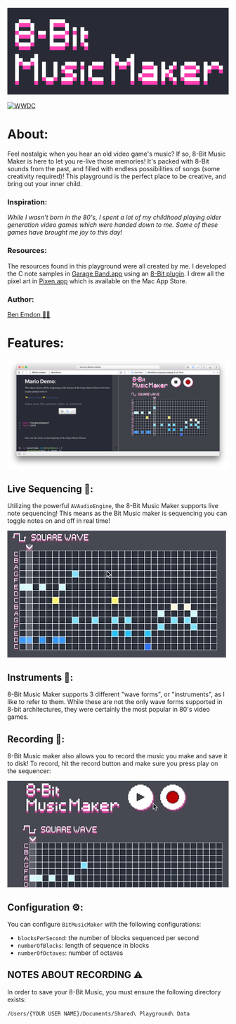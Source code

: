 ![title](.github/8BitMusicMakerWhiteAndPinkAndBig.png)

[![WWDC](https://img.shields.io/badge/WWDC%20Scholarship-Winner-4099FF.svg)](https://developer.apple.com/wwdc)

# About:
Feel nostalgic when you hear an old video game's music? If so, 8-Bit Music Maker is here to let you re-live those memories! It's packed with 8-Bit sounds from the past, and filled with endless possibilities of songs (some creativity required)! This playground is the perfect place to be creative, and bring out your inner child.

### Inspiration:
_While I wasn't born in the 80's, I spent a lot of my childhood playing older generation video games which were handed down to me. Some of these games have brought me joy to this day!_

### Resources:
The resources found in this playground were all created by me. I developed the C note samples in [Garage Band.app](https://www.apple.com/ca/mac/garageband/) using an [8-Bit plugin](http://www.ymck.net/en/download/magical8bitplug/). I drew all the pixel art in [Pixen.app](http://itunes.apple.com/us/app/pixen/id525180431?mt=12) which is available on the Mac App Store.

### Author:
[Ben Emdon 👨‍💻](https://github.com/BenEmdon)

# Features:
![Birds Eye View](.github/BirdsEyeView.png)

## Live Sequencing 🎼:
Utilizing the powerful `AVAudioEngine`, the 8-Bit Music Maker supports live note sequencing! This means as the Bit Music maker is sequencing you can toggle notes on and off in real time!

![Live Sequencing](.github/LiveSequencing.gif)
## Instruments 🎹:
8-Bit Music Maker supports 3 different "wave forms", or "instruments", as I like to refer to them. While these are not the only wave forms supported in 8-bit architectures, they were certainly the most popular in 80's video games.

## Recording 🎤:
8-Bit Music maker also allows you to record the music you make and save it to disk!
To record, hit the record button and make sure you press play on the sequencer:

![Recording](.github/Recording.gif)

## Configuration ⚙️:
You can configure `BitMusicMaker` with the following configurations:
* `blocksPerSecond`: the number of blocks sequenced per second
* `numberOfBlocks`: length of sequence in blocks
* `numberOfOctaves`: number of octaves

## NOTES ABOUT RECORDING ⚠️
In order to save your 8-Bit Music, you must ensure the following directory exists:

`/Users/{YOUR USER NAME}/Documents/Shared\ Playground\ Data`

